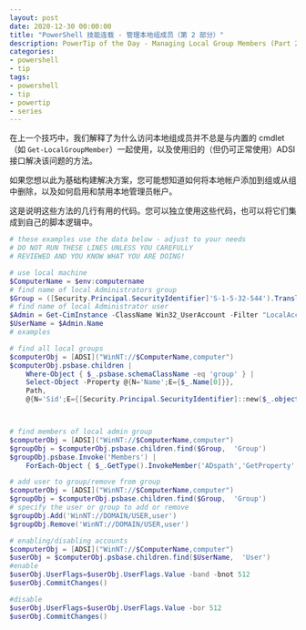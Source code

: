 ```yaml
---
layout: post
date: 2020-12-30 00:00:00
title: "PowerShell 技能连载 - 管理本地组成员（第 2 部分）"
description: PowerTip of the Day - Managing Local Group Members (Part 2)
categories:
- powershell
- tip
tags:
- powershell
- tip
- powertip
- series
---
```

在上一个技巧中，我们解释了为什么访问本地组成员并不总是与内置的 cmdlet（如 `Get-LocalGroupMember`）一起使用，以及使用旧的（但仍可正常使用）ADSI 接口解决该问题的方法。

如果您想以此为基础构建解决方案，您可能想知道如何将本地帐户添加到组或从组中删除，以及如何启用和禁用本地管理员帐户。

这是说明这些方法的几行有用的代码。您可以独立使用这些代码，也可以将它们集成到自己的脚本逻辑中。

```powershell
# these examples use the data below - adjust to your needs
# DO NOT RUN THESE LINES UNLESS YOU CAREFULLY
# REVIEWED AND YOU KNOW WHAT YOU ARE DOING!

# use local machine
$ComputerName = $env:computername
# find name of local Administrators group
$Group = ([Security.Principal.SecurityIdentifier]'S-1-5-32-544').Translate([System.Security.Principal.NTAccount]).Value.Split('\')[-1]
# find name of local Administrator user
$Admin = Get-CimInstance -ClassName Win32_UserAccount -Filter "LocalAccount = TRUE and SID like 'S-1-5-%-500'"
$UserName = $Admin.Name
# examples

# find all local groups
$computerObj = [ADSI]("WinNT://$ComputerName,computer")
$computerObj.psbase.children |
    Where-Object { $_.psbase.schemaClassName -eq 'group' } |
    Select-Object -Property @{N='Name';E={$_.Name[0]}},
    Path,
    @{N='Sid';E={[Security.Principal.SecurityIdentifier]::new($_.objectSid.value,0).Value}}



# find members of local admin group
$computerObj = [ADSI]("WinNT://$ComputerName,computer")
$groupObj = $computerObj.psbase.children.find($Group,  'Group')
$groupObj.psbase.Invoke('Members') |
    ForEach-Object { $_.GetType().InvokeMember('ADspath','GetProperty',$null,$_,$null) }

# add user to group/remove from group
$computerObj = [ADSI]("WinNT://$ComputerName,computer")
$groupObj = $computerObj.psbase.children.find($Group,  'Group')
# specify the user or group to add or remove
$groupObj.Add('WinNT://DOMAIN/USER,user')
$groupObj.Remove('WinNT://DOMAIN/USER,user')

# enabling/disabling accounts
$computerObj = [ADSI]("WinNT://$ComputerName,computer")
$userObj = $computerObj.psbase.children.find($UserName,  'User')
#enable
$userObj.UserFlags=$userObj.UserFlags.Value -band -bnot 512
$userObj.CommitChanges()

#disable
$userObj.UserFlags=$userObj.UserFlags.Value -bor 512
$userObj.CommitChanges()
```

<!--本文国际来源：[Managing Local Group Members (Part 2)](https://community.idera.com/database-tools/powershell/powertips/b/tips/posts/managing-local-group-members-part-2)-->

